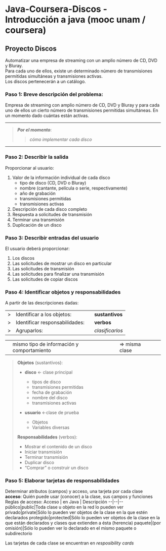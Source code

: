 # Java-Coursera-Discos - Introducción a java (mooc unam / coursera)

## Proyecto Discos 

Automatizar una empresa de streaming con un amplio número de CD, DVD y Bluray.  
Para cada uno de ellos, existe un determinado número de transmisiones permitidas simultáneas y transmisiones activas.  
Los discos pertenecerán a un catálogo.

### Paso 1: Breve descripción del problema:

Empresa de streaming con amplio número de CD, DVD y
Bluray y para cada uno de ellos un cierto número de
transmisiones permitidas simultáneas. En un momento dado
cuántas están activas.
- - -
>***Por el momento***:  
>>*cómo implementar cada disco*
- - -
### Paso 2: Describir la salida
Proporcionar al usuario:
1. Valor de la información individual de cada disco
    * tipo de disco (CD, DVD o Bluray)
    * nombre (cantante, película o serie, respectivamente)
    * año de grabación
    * transmisiones permitidas
    * transmisiones activas
2. Descripción de cada disco completo
3. Respuesta a solicitudes de transmisión
4. Terminar una transmisión
5. Duplicación de un disco

### Paso 3: Describir entradas del usuario

El usuario deberá proporcionar:
1. Los discos
2. Las solicitudes de mostrar un disco en particular
3. Las solicitudes de transmisión
4. Las solicitudes para finalizar una transmisión
5. Las solicitudes de copiar discos

### Paso 4: Identificar objetos y responsabilidades

A partir de las descripciones dadas:

|||||
|--| -- |--| --|
|>|Identificar a los objetos: ||**sustantivos**  |  
|>|Identificar responsabilidades:||**verbos**  |  
|>|Agruparlos:||*clasificarlos*  |

|||||
|--| -- |--| --|
||mismo tipo de información y comportamiento|⇒ misma clase|

>**Objetos** (sustantivos):
>
> * **disco** <- clase principal
>   * tipos de disco
>   * transmisiones permitidas
>   * fecha de grabación
>   * nombre del disco
>   * transmisiones activas
>
> * **usuario** <-clase de prueba
>   * Objetos
>   * Variables diversas  
>
> **Responsabilidades** (verbos):
>
>* Mostrar el contenido de un disco  
>* Iniciar transmisión
>* Terminar transmisión
>* Duplicar disco
>* “Comprar” o construir un disco

### Paso 5: Elaborar tarjetas de responsabilidades

Determinar atributos (campos) y acceso, una tarjeta por cada clase  
**acceso**: Quién puede usar (conocer) a la clase, sus campos y
funciones  
Reglas de acceso:
Acceso | en Java | Descripción
--|--|--
público|public|Toda clase u objeto en la red lo pueden ver
privado|private|Sólo lo pueden ver objetos de la clase en la que estén declarados
protegido|protected|Sólo lo pueden ver objetos de la clase en la que están declarados y clases que extienden a ésta (herencia)
paquete|(por omisión)|Sólo lo pueden ver lo declarado en el mismo paquete o subdirectorio

Las tarjetas de cada clase se encuentran en *resposibility cards*
